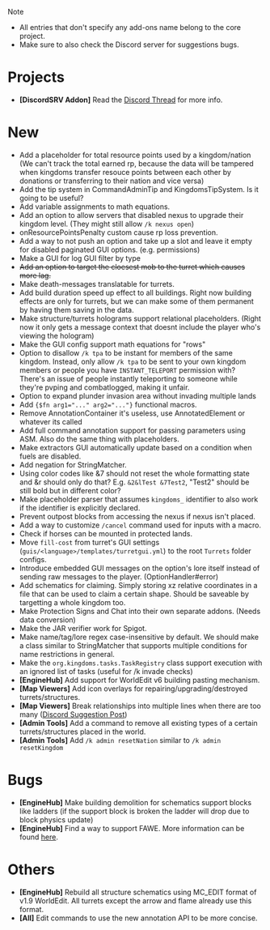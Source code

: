 > [!NOTE] 
> * All entries that don't specify any add-ons name belong to the core project.
> * Make sure to also check the Discord server for suggestions bugs.

# Projects
- **[DiscordSRV Addon]** Read the [Discord Thread](https://discord.com/channels/429132410748141579/1082668620632563734) for more info.

# New
- Add a placeholder for total resource points used by a kingdom/nation (We can't track the total earned rp, because the data will be tampered when kingdoms transfer resouce points between each other by donations or transferring to their nation and vice versa)
- Add the tip system in CommandAdminTip and KingdomsTipSystem. Is it going to be useful?
- Add variable assignments to math equations.
- Add an option to allow servers that disabled nexus to upgrade their kingdom level. (They might still allow `/k nexus open`)
- onResourcePointsPenalty custom cause rp loss prevention.
- Add a way to not push an option and take up a slot and leave it empty for disabled paginated GUI options. (e.g.
  permissions)
- Make a GUI for log GUI filter by type
- ~~Add an option to target the cloesest mob to the turret which causes more lag.~~
- Make death-messages translatable for turrets.
- Add build duration speed up effect to all buildings. Right now building effects are only for turrets, but we can make
  some of them permanent by having them saving in the data.
- Make structure/turrets holograms support relational placeholders. (Right now it only gets a message context that
  doesnt include the player who's viewing the hologram)
- Make the GUI config support math equations for "rows"
- Option to disallow `/k tpa` to be instant for members of the same kingdom. Instead, only allow `/k tpa` to be sent to
  your own kingdom members or people you have `INSTANT_TELEPORT` permission with? There's an issue of people instantly
  teleporting to someone while they're pvping and combatlogged, making it unfair.
- Option to expand plunder invasion area without invading multiple lands
- Add `{$fn arg1="..." arg2="..."}` functional macros.
- Remove AnnotationContainer it's useless, use AnnotatedElement or whatever its called
- Add full command annotation support for passing parameters using ASM. Also do the same thing with placeholders.
- Make extractors GUI automatically update based on a condition when fuels are disabled.
- Add negation for StringMatcher.
- Using color codes like &7 should not reset the whole formatting state and &r should only do that?
  E.g. `&2&lTest &7Test2`, "Test2" should be still bold but in different color?
- Make placeholder parser that assumes `kingdoms_` identifier to also work if the identifier is explicitly declared.
- Prevent outpost blocks from accessing the nexus if nexus isn't placed.
- Add a way to customize `/cancel` command used for inputs with a macro.
- Check if horses can be mounted in protected lands.
- Move `fill-cost` from turret's GUI settings (`guis/<language>/templates/turretgui.yml`) to the root `Turrets` folder configs.
- Introduce embedded GUI messages on the option's lore itself instead of sending raw messages to the player. (OptionHandler#error)
- Add schematics for claiming. Simply storing xz relative coordinates in a file that can be used to claim a certain shape. Should be saveable by targetting a whole kingdom too.
- Make Protection Signs and Chat into their own separate addons. (Needs data conversion)
- Make the JAR verifier work for Spigot.
- Make name/tag/lore regex case-insensitive by default. We should make a class similar to StringMatcher that supports multiple conditions for name restrictions in general.
- Make the `org.kingdoms.tasks.TaskRegistry` class support execution with an ignored list of tasks (useful for /k invade checks)
- **[EngineHub]** Add support for WorldEdit v6 building pasting mechanism.
- **[Map Viewers]** Add icon overlays for repairing/upgrading/destroyed turrets/structures.
- **[Map Viewers]** Break relationships into multiple lines when there are too many ([Discord Suggestion Post](https://discord.com/channels/429132410748141579/1375544493805146233))
- **[Admin Tools]** Add a command to remove all existing types of a certain turrets/structures placed in the world.
- **[Admin Tools]** Add `/k admin resetNation` similar to `/k admin resetKingdom` 

# Bugs
- **[EngineHub]** Make building demolition for schematics support blocks like ladders (if the support block is broken the ladder will drop due to block physics update)
- **[EngineHub]** Find a way to support FAWE. More information can be found [here](https://github.com/CryptoMorin/KingdomsX/wiki/EngineHub-Addon#worldedit-schematic-building-support).

# Others
- **[EngineHub]** Rebuild all structure schematics using MC_EDIT format of v1.9 WorldEdit. All turrets except the arrow and flame already use this format.
- **[All]** Edit commands to use the new annotation API to be more concise.
